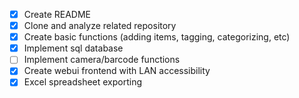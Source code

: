 - [x] Create README
- [x] Clone and analyze related repository
- [x] Create basic functions (adding items, tagging, categorizing, etc)
- [x] Implement sql database
- [ ] Implement camera/barcode functions
- [x] Create webui frontend with LAN accessibility
- [x] Excel spreadsheet exporting
